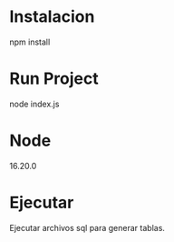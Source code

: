 # Instalacion

npm install

# Run Project

node index.js

# Node

16.20.0

# Ejecutar

Ejecutar archivos sql para generar tablas.
